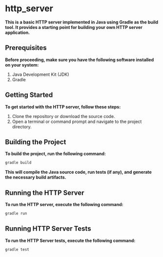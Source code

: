 # http_server

**This is a basic HTTP server implemented in Java using Gradle as the build tool. It provides a starting point for building your own HTTP server application.**

## Prerequisites
**Before proceeding, make sure you have the following software installed on your system:**
1. Java Development Kit (JDK)
2. Gradle

## Getting Started
**To get started with the HTTP server, follow these steps:**
1. Clone the repository or download the source code.
2. Open a terminal or command prompt and navigate to the project directory.

## Building the Project
**To build the project, run the following command:**
```bash 
gradle build
```
**This will compile the Java source code, run tests (if any), and generate the necessary build artifacts.**

## Running the HTTP Server
**To run the HTTP server, execute the following command:**
```bash
gradle run
```

## Running HTTP Server Tests
**To run the HTTP Server tests, execute the following command:**
```bash
gradle test
```
